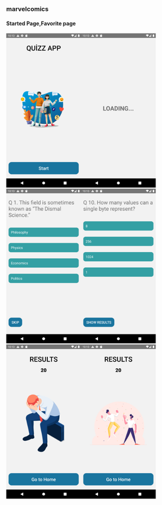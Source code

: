 ### marvelcomics

#### Started Page,Favorite page

<img src="./assets/quizapp1.png" width="200"><img src="./assets/quizapp2.png" width="200"><img src="./assets/quizapp3.png" width="200"><img src="./assets/quizapp4.png" width="200"><img src="./assets/quizapp5.png" width="200"><img src="./assets/quizapp6.png" width="200">
